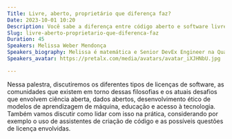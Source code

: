 ```yaml
---
Title: Livre, aberto, proprietário que diferença faz?
Date: 2023-10-01 10:20
Description: Você sabe a diferença entre código aberto e software livre? Até que ponto essa discussão é relevante para nosso dia a dia e nosso trabalho? Vamos discutir os desafios e benefícios dessas abordagens.
Slug: livre-aberto-proprietario-que-diferenca-faz
Duration: 45
Speakers: Melissa Weber Mendonça
Speakers_biography: Melissa é matemática e Senior DevEx Engineer na Quansight. É mantenedora da NumPy e da SciPy, entusiasta de software livre, e acredita no poder da diversidade, equidade e inclusão.
Speakers_avatar: https://pretalx.com/media/avatars/avatar_iXJHNbU.jpg

---
```


Nessa palestra, discutiremos os diferentes tipos de licenças de software, as comunidades que existem em torno dessas filosofias e os atuais desafios que envolvem ciência aberta, dados abertos, desenvolvimento ético de modelos de aprendizagem de máquina, educação e acesso à tecnologia. Também vamos discutir como lidar com isso na prática, considerando por exemplo o uso de assistentes de criação de código e as possíveis questões de licença envolvidas.